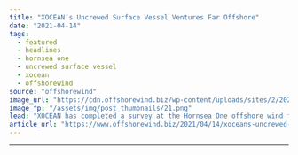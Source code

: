 ```yaml
---
title: "XOCEAN’s Uncrewed Surface Vessel Ventures Far Offshore"
date: "2021-04-14"
tags: 
  - featured
  - headlines
  - hornsea one
  - uncrewed surface vessel
  - xocean
  - offshorewind
source: "offshorewind"
image_url: "https://cdn.offshorewind.biz/wp-content/uploads/sites/2/2021/04/14115507/XOCEAN-XO-450-USV_-c-XOCEAN.png"
image_fp: "/assets/img/post_thumbnails/21.png"
lead: "XOCEAN has completed a survey at the Hornsea One offshore wind farm in the"
article_url: "https://www.offshorewind.biz/2021/04/14/xoceans-uncrewed-surface-vessel-ventures-far-offshore/"
---
```


---
